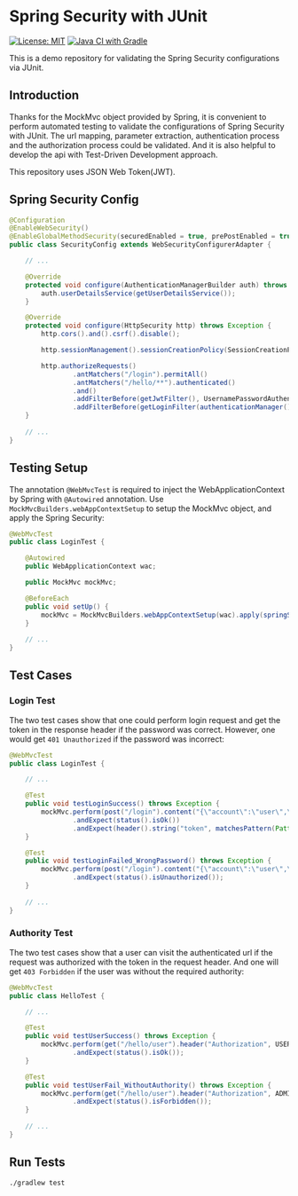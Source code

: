 # Spring Security with JUnit

[![License: MIT](https://img.shields.io/badge/License-MIT-yellow.svg)](https://github.com/chinhung/pointwave/blob/master/LICENSE)
[![Java CI with Gradle](https://github.com/chinhung/springsecurity-unittesting/actions/workflows/gradle.yml/badge.svg)](https://github.com/chinhung/springsecurity-unittesting/actions/workflows/gradle.yml)

This is a demo repository for validating the Spring Security configurations via JUnit.

## Introduction

Thanks for the MockMvc object provided by Spring, it is convenient to perform automated testing to validate the configurations of Spring Security with JUnit. The url mapping, parameter extraction, authentication process and the authorization process could be validated. And it is also helpful to develop the api with Test-Driven Development approach.

This repository uses JSON Web Token(JWT).

## Spring Security Config

```java
@Configuration
@EnableWebSecurity()
@EnableGlobalMethodSecurity(securedEnabled = true, prePostEnabled = true)
public class SecurityConfig extends WebSecurityConfigurerAdapter {

    // ...

    @Override
    protected void configure(AuthenticationManagerBuilder auth) throws Exception {
        auth.userDetailsService(getUserDetailsService());
    }

    @Override
    protected void configure(HttpSecurity http) throws Exception {
        http.cors().and().csrf().disable();

        http.sessionManagement().sessionCreationPolicy(SessionCreationPolicy.STATELESS);

        http.authorizeRequests()
                .antMatchers("/login").permitAll()
                .antMatchers("/hello/**").authenticated()
                .and()
                .addFilterBefore(getJwtFilter(), UsernamePasswordAuthenticationFilter.class)
                .addFilterBefore(getLoginFilter(authenticationManager()), UsernamePasswordAuthenticationFilter.class);
    }
    
    // ...
}
```

## Testing Setup 

The annotation `@WebMvcTest` is required to inject the WebApplicationContext by Spring with `@Autowired` annotation. Use `MockMvcBuilders.webAppContextSetup` to setup the MockMvc object, and apply the Spring Security:

```java
@WebMvcTest
public class LoginTest {

    @Autowired
    public WebApplicationContext wac;

    public MockMvc mockMvc;

    @BeforeEach
    public void setUp() {
        mockMvc = MockMvcBuilders.webAppContextSetup(wac).apply(springSecurity()).build();
    }
    
    // ...
}
```

## Test Cases

### Login Test

The two test cases show that one could perform login request and get the token in the response header if the password was correct. However, one would get `401 Unauthorized` if the password was incorrect:

```java
@WebMvcTest
public class LoginTest {

    // ...

    @Test
    public void testLoginSuccess() throws Exception {
        mockMvc.perform(post("/login").content("{\"account\":\"user\",\"password\":\"password\"}"))
                .andExpect(status().isOk())
                .andExpect(header().string("token", matchesPattern(Pattern.compile("^[A-Za-z0-9-_]*\\.[A-Za-z0-9-_]*\\.[A-Za-z0-9-_]*$"))));
    }

    @Test
    public void testLoginFailed_WrongPassword() throws Exception {
        mockMvc.perform(post("/login").content("{\"account\":\"user\",\"password\":\"xxxxxxxx\"}"))
                .andExpect(status().isUnauthorized());
    }
    
    // ...
}
```

### Authority Test

The two test cases show that a user can visit the authenticated url if the request was authorized with the token in the request header. And one will get `403 Forbidden` if the user was without the required authority:

```java
@WebMvcTest
public class HelloTest {

    // ...

    @Test
    public void testUserSuccess() throws Exception {
        mockMvc.perform(get("/hello/user").header("Authorization", USER_JWT_TOKEN))
                .andExpect(status().isOk());
    }

    @Test
    public void testUserFail_WithoutAuthority() throws Exception {
        mockMvc.perform(get("/hello/user").header("Authorization", ADMIN_JWT_TOKEN))
                .andExpect(status().isForbidden());
    }
    
    // ...
}
```

## Run Tests
```
./gradlew test
```